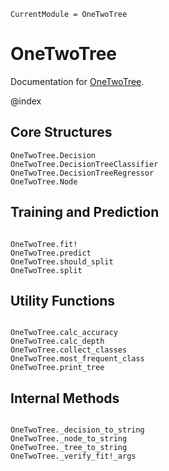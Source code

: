 ```@meta
CurrentModule = OneTwoTree
```

# OneTwoTree

Documentation for [OneTwoTree](https://github.com/nichtJakob/OneTwoTree.jl).

@index

## Core Structures
```@docs
OneTwoTree.Decision
OneTwoTree.DecisionTreeClassifier
OneTwoTree.DecisionTreeRegressor
OneTwoTree.Node
```

## Training and Prediction
```@docs

OneTwoTree.fit!
OneTwoTree.predict
OneTwoTree.should_split
OneTwoTree.split
```

## Utility Functions
```@docs

OneTwoTree.calc_accuracy
OneTwoTree.calc_depth
OneTwoTree.collect_classes
OneTwoTree.most_frequent_class
OneTwoTree.print_tree
```

## Internal Methods
```@docs

OneTwoTree._decision_to_string
OneTwoTree._node_to_string
OneTwoTree._tree_to_string
OneTwoTree._verify_fit!_args
```
